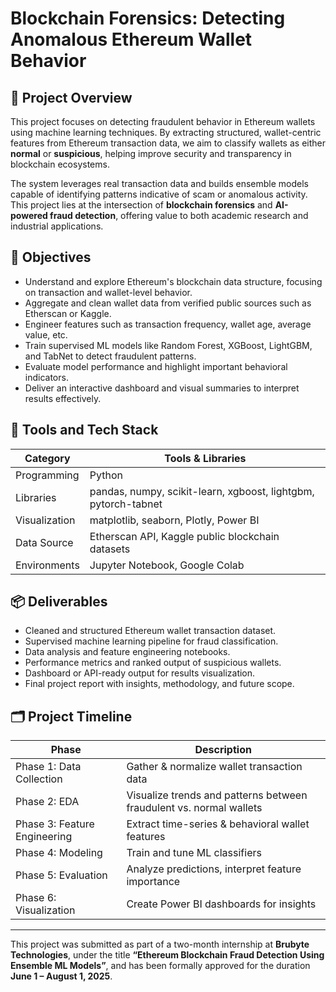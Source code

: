 # Blockchain Forensics: Detecting Anomalous Ethereum Wallet Behavior

## 🚀 Project Overview

This project focuses on detecting fraudulent behavior in Ethereum wallets using machine learning techniques. By extracting structured, wallet-centric features from Ethereum transaction data, we aim to classify wallets as either **normal** or **suspicious**, helping improve security and transparency in blockchain ecosystems.

The system leverages real transaction data and builds ensemble models capable of identifying patterns indicative of scam or anomalous activity. This project lies at the intersection of **blockchain forensics** and **AI-powered fraud detection**, offering value to both academic research and industrial applications.

## 🎯 Objectives

- Understand and explore Ethereum's blockchain data structure, focusing on transaction and wallet-level behavior.
- Aggregate and clean wallet data from verified public sources such as Etherscan or Kaggle.
- Engineer features such as transaction frequency, wallet age, average value, etc.
- Train supervised ML models like Random Forest, XGBoost, LightGBM, and TabNet to detect fraudulent patterns.
- Evaluate model performance and highlight important behavioral indicators.
- Deliver an interactive dashboard and visual summaries to interpret results effectively.

## 🔧 Tools and Tech Stack

| Category         | Tools & Libraries                                  |
|------------------|----------------------------------------------------|
| Programming      | Python                                             |
| Libraries        | pandas, numpy, scikit-learn, xgboost, lightgbm, pytorch-tabnet |
| Visualization    | matplotlib, seaborn, Plotly, Power BI              |
| Data Source      | Etherscan API, Kaggle public blockchain datasets   |
| Environments     | Jupyter Notebook, Google Colab                     |

## 📦 Deliverables

- Cleaned and structured Ethereum wallet transaction dataset.
- Supervised machine learning pipeline for fraud classification.
- Data analysis and feature engineering notebooks.
- Performance metrics and ranked output of suspicious wallets.
- Dashboard or API-ready output for results visualization.
- Final project report with insights, methodology, and future scope.

## 🗂️ Project Timeline

| Phase                         | Description                                                 |
|------------------------------|-------------------------------------------------------------|
| Phase 1: Data Collection      | Gather & normalize wallet transaction data                 |
| Phase 2: EDA                 | Visualize trends and patterns between fraudulent vs. normal wallets |
| Phase 3: Feature Engineering | Extract time-series & behavioral wallet features           |
| Phase 4: Modeling            | Train and tune ML classifiers                              |
| Phase 5: Evaluation          | Analyze predictions, interpret feature importance          |
| Phase 6: Visualization       | Create Power BI dashboards for insights                    |

---

This project was submitted as part of a two-month internship at **Brubyte Technologies**, under the title **“Ethereum Blockchain Fraud Detection Using Ensemble ML Models”**, and has been formally approved for the duration **June 1 – August 1, 2025**.


